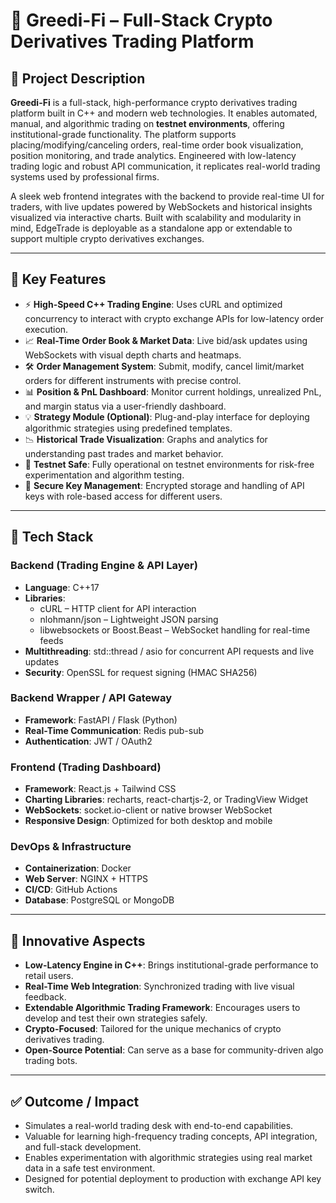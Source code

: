 # 🚀 Greedi-Fi – Full-Stack Crypto Derivatives Trading Platform

## 📌 Project Description

**Greedi-Fi** is a full-stack, high-performance crypto derivatives trading platform built in C++ and modern web technologies. It enables automated, manual, and algorithmic trading on **testnet environments**, offering institutional-grade functionality. The platform supports placing/modifying/canceling orders, real-time order book visualization, position monitoring, and trade analytics. Engineered with low-latency trading logic and robust API communication, it replicates real-world trading systems used by professional firms.

A sleek web frontend integrates with the backend to provide real-time UI for traders, with live updates powered by WebSockets and historical insights visualized via interactive charts. Built with scalability and modularity in mind, EdgeTrade is deployable as a standalone app or extendable to support multiple crypto derivatives exchanges.

---

## 🔧 Key Features

- ⚡ **High-Speed C++ Trading Engine**: Uses cURL and optimized concurrency to interact with crypto exchange APIs for low-latency order execution.
- 📈 **Real-Time Order Book & Market Data**: Live bid/ask updates using WebSockets with visual depth charts and heatmaps.
- 🛠 **Order Management System**: Submit, modify, cancel limit/market orders for different instruments with precise control.
- 📊 **Position & PnL Dashboard**: Monitor current holdings, unrealized PnL, and margin status via a user-friendly dashboard.
- 💡 **Strategy Module (Optional)**: Plug-and-play interface for deploying algorithmic strategies using predefined templates.
- 📉 **Historical Trade Visualization**: Graphs and analytics for understanding past trades and market behavior.
- 🧪 **Testnet Safe**: Fully operational on testnet environments for risk-free experimentation and algorithm testing.
- 🔐 **Secure Key Management**: Encrypted storage and handling of API keys with role-based access for different users.

---

## 🧰 Tech Stack

### Backend (Trading Engine & API Layer)

- **Language**: C++17
- **Libraries**:
  - cURL – HTTP client for API interaction
  - nlohmann/json – Lightweight JSON parsing
  - libwebsockets or Boost.Beast – WebSocket handling for real-time feeds
- **Multithreading**: std::thread / asio for concurrent API requests and live updates
- **Security**: OpenSSL for request signing (HMAC SHA256)

### Backend Wrapper / API Gateway

- **Framework**: FastAPI / Flask (Python)
- **Real-Time Communication**: Redis pub-sub
- **Authentication**: JWT / OAuth2

### Frontend (Trading Dashboard)

- **Framework**: React.js + Tailwind CSS
- **Charting Libraries**: recharts, react-chartjs-2, or TradingView Widget
- **WebSockets**: socket.io-client or native browser WebSocket
- **Responsive Design**: Optimized for both desktop and mobile

### DevOps & Infrastructure

- **Containerization**: Docker
- **Web Server**: NGINX + HTTPS
- **CI/CD**: GitHub Actions
- **Database**: PostgreSQL or MongoDB

---

## 🌟 Innovative Aspects

- **Low-Latency Engine in C++**: Brings institutional-grade performance to retail users.
- **Real-Time Web Integration**: Synchronized trading with live visual feedback.
- **Extendable Algorithmic Trading Framework**: Encourages users to develop and test their own strategies safely.
- **Crypto-Focused**: Tailored for the unique mechanics of crypto derivatives trading.
- **Open-Source Potential**: Can serve as a base for community-driven algo trading bots.

---

## ✅ Outcome / Impact

- Simulates a real-world trading desk with end-to-end capabilities.
- Valuable for learning high-frequency trading concepts, API integration, and full-stack development.
- Enables experimentation with algorithmic strategies using real market data in a safe test environment.
- Designed for potential deployment to production with exchange API key switch.
